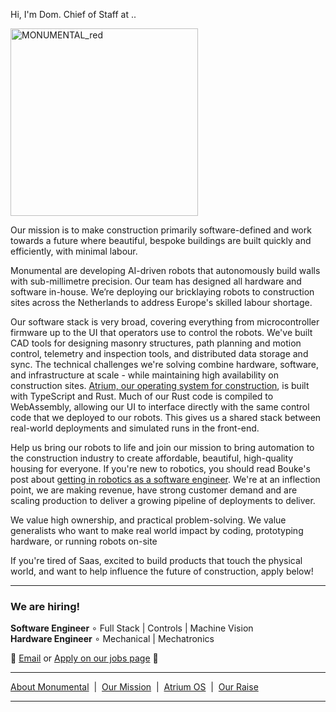 Hi, I'm Dom. Chief of Staff at ..


<p align="centre">
  <img src="https://github.com/user-attachments/assets/674ae1d1-5660-42cc-a676-c6b1da040f58" alt="MONUMENTAL_red" width="300"/>
</p>

Our mission is to make construction primarily software-defined and work towards a future where beautiful, bespoke buildings are built quickly and efficiently, with minimal labour.

Monumental are developing AI-driven robots that autonomously build walls with sub-millimetre precision. Our team has designed all hardware and software in-house. We’re deploying our bricklaying robots to construction sites across the Netherlands to address Europe's skilled labour shortage.

Our software stack is very broad, covering everything from microcontroller firmware up to the UI that operators use to control the robots. We've built CAD tools for designing masonry structures, path planning and motion control, telemetry and inspection tools, and distributed data storage and sync.
The technical challenges we're solving combine hardware, software, and infrastructure at scale - while maintaining high availability on construction sites. [Atrium, our operating system for construction](https://www.monumental.co/atrium), is built with TypeScript and Rust. Much of our Rust code is compiled to WebAssembly, allowing our UI to interface directly with the same control code that we deployed to our robots. This gives us a shared stack between real-world deployments and simulated runs in the front-end.

Help us bring our robots to life and join our mission to bring automation to the construction industry to create affordable, beautiful, high-quality housing for everyone. If you're new to robotics, you should read Bouke's post about [getting in robotics as a software engineer](https://bou.ke/blog/robotics/).
We're at an inflection point, we are making revenue, have strong customer demand and are scaling production to deliver a growing pipeline of deployments to deliver.

We value high ownership, and practical problem-solving. We value generalists who want to make real world impact by coding, prototyping hardware, or running robots on-site

If you're tired of Saas, excited to build products that touch the physical world, and want to help influence the future of construction, apply below! 

---

### We are hiring!

**Software Engineer** ∘ Full Stack | Controls | Machine Vision  
**Hardware Engineer** ∘ Mechanical | Mechatronics






📧 [Email](mailto:dominic@monumental.co) or [Apply on our jobs page](https://www.monumental.co/jobs) 🧱


---

[About Monumental](https://www.monumental.co/about) &nbsp;|&nbsp; [Our Mission](https://www.monumental.co/our-vision) &nbsp;|&nbsp; [Atrium OS](https://www.monumental.co/atrium) &nbsp;|&nbsp; [Our Raise](our-25-million-fundraise)

---





